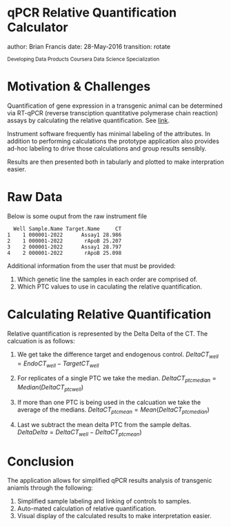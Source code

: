 qPCR Relative Quantification Calculator
========================================================
author: Brian Francis
date: 28-May-2016
transition: rotate


<small> 
Developing Data Products  
Coursera Data Science Specialization </small>



Motivation & Challenges
========================================================

Quantification of gene expression in a transgenic animal 
can be determined via RT-qPCR (reverse transciption quantitative polymerase chain reaction) assays by calculating the relative quantification.  See [link](https://en.wikipedia.org/wiki/Real-time_polymerase_chain_reaction#Quantification_of_gene_expression).

Instrument software frequently has minimal labeling of the attributes.  In addition to performing calculations the prototype application also provides ad-hoc labeling to drive those calculations and group results sensibly.  

Results are then presented both in tabularly and plotted to make interpration easier.

Raw Data
========================================================

Below is some ouput from the raw instrument file

```
  Well Sample.Name Target.Name     CT
1    1 000001-2022      Assay1 28.986
2    1 000001-2022       rApoB 25.207
3    2 000001-2022      Assay1 28.797
4    2 000001-2022       rApoB 25.098
```

Additional information from the user that must be provided:

1. Which genetic line the samples in each order are comprised of.
2. Which PTC values to use in caculating the relative quantification.


Calculating Relative Quantification
===

Relative quantification is represented by the Delta Delta of the CT.  The calcuation is as follows:

1.  We get take the difference target and endogenous control. $DeltaCT_{well} = EndoCT_{well} - TargetCT_{well}$

2. For replicates of a single PTC we take the median. $DeltaCT_{ptcmedian} = Median(DeltaCT_{ptcwell})$

3. If more than one PTC is being used in the calcuation we take the average of the medians.  $DeltaCT_{ptcmean} = Mean(DeltaCT_{ptcmedian})$

4. Last we subtract the mean delta PTC from the sample deltas.
$Delta Delta = DeltaCT_{well} - DeltaCT_{ptcmean})$

Conclusion
===

The application allows for simplified qPCR results analysis of transgenic aniamls through the following:

1.  Simplified sample labeling and linking of controls to samples.
2.  Auto-mated calculation of relative quantification.
3.  Visual display of the calculated results to make interpretation easier.
